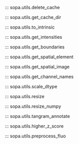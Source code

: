 ::: sopa.utils.delete_cache

::: sopa.utils.get_cache_dir

::: sopa.utils.to_intrinsic

::: sopa.utils.get_intensities

::: sopa.utils.get_boundaries

::: sopa.utils.get_spatial_element

::: sopa.utils.get_spatial_image

::: sopa.utils.get_channel_names

::: sopa.utils.scale_dtype

::: sopa.utils.resize

::: sopa.utils.resize_numpy

::: sopa.utils.tangram_annotate

::: sopa.utils.higher_z_score

::: sopa.utils.preprocess_fluo
